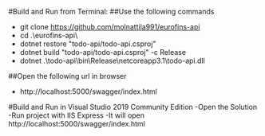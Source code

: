 #Build and Run from Terminal:
##Use the following commands
- git clone https://github.com/molnattila991/eurofins-api
- cd .\eurofins-api\
- dotnet restore "todo-api/todo-api.csproj"
- dotnet build "todo-api/todo-api.csproj" -c Release
- dotnet .\todo-api\bin\Release\netcoreapp3.1\todo-api.dll

##Open the following url in browser
- http://localhost:5000/swagger/index.html

#Build and Run in Visual Studio 2019 Community Edition
-Open the Solution
-Run project with IIS Express
-It will open http://localhost:5000/swagger/index.html